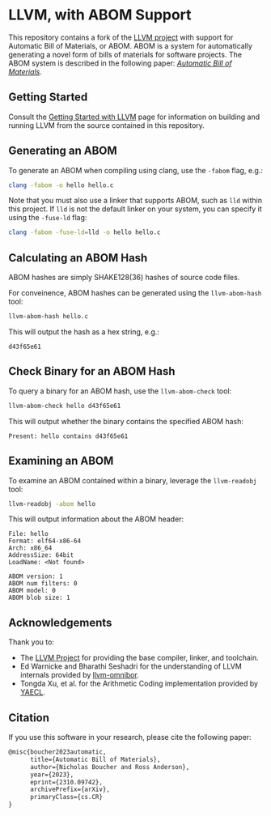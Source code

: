 # LLVM, with ABOM Support

This repository contains a fork of the [LLVM project](https://github.com/llvm/llvm-project)
with support for Automatic Bill of Materials, or ABOM. ABOM is a system
for automatically generating a novel form of bills of materials for software
projects. The ABOM system is described in the following paper:
[*Automatic Bill of Materials*](https://arxiv.org/abs/2310.09742).

## Getting Started

Consult the
[Getting Started with LLVM](https://llvm.org/docs/GettingStarted.html#getting-the-source-code-and-building-llvm)
page for information on building and running LLVM from the source contained
in this repository.

## Generating an ABOM

To generate an ABOM when compiling using clang, use the `-fabom` flag, e.g.:
```sh
clang -fabom -o hello hello.c
```
Note that you must also use a linker that supports ABOM, such as `lld` within this project.
If `lld` is not the default linker on your system, you can specify it using the `-fuse-ld` flag:
```sh
clang -fabom -fuse-ld=lld -o hello hello.c
```

## Calculating an ABOM Hash

ABOM hashes are simply SHAKE128(36) hashes of source code files.

For conveinence, ABOM hashes can be generated using the `llvm-abom-hash` tool:
```sh
llvm-abom-hash hello.c
```
This will output the hash as a hex string, e.g.:
```
d43f65e61
```

## Check Binary for an ABOM Hash

To query a binary for an ABOM hash, use the `llvm-abom-check` tool:
```sh
llvm-abom-check hello d43f65e61
```
This will output whether the binary contains the specified ABOM hash:
```
Present: hello contains d43f65e61
```

## Examining an ABOM

To examine an ABOM contained within a binary, leverage the `llvm-readobj` tool:
```sh
llvm-readobj -abom hello
```
This will output information about the ABOM header:
```
File: hello
Format: elf64-x86-64
Arch: x86_64
AddressSize: 64bit
LoadName: <Not found>

ABOM version: 1
ABOM num filters: 0
ABOM model: 0
ABOM blob size: 1
```

## Acknowledgements

Thank you to:
- The [LLVM Project](https://github.com/llvm/llvm-project) for providing the base compiler, linker, and toolchain.
- Ed Warnicke and Bharathi Seshadri for the understanding of LLVM internals provided by [llvm-omnibor](https://github.com/omnibor/llvm-omnibor).
- Tongda Xu, et al. for the Arithmetic Coding implementation provided by [YAECL](https://github.com/tongdaxu/YAECL-Yet-Another-Entropy-Coding-Library).

## Citation

If you use this software in your research, please cite the following paper:

```tex
@misc{boucher2023automatic,
      title={Automatic Bill of Materials}, 
      author={Nicholas Boucher and Ross Anderson},
      year={2023},
      eprint={2310.09742},
      archivePrefix={arXiv},
      primaryClass={cs.CR}
}
```